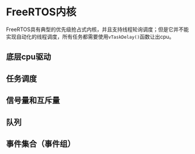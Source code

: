 # FreeRTOS内核

FreeRTOS具有典型的优先级抢占式内核，并且支持线程轮询调度；但是它并不能实现自动化的线程调度，所有任务都需要使用`vTaskDelay()`函数让出cpu。

## 底层cpu驱动









## 任务调度









## 信号量和互斥量









## 队列









## 事件集合（事件组）











